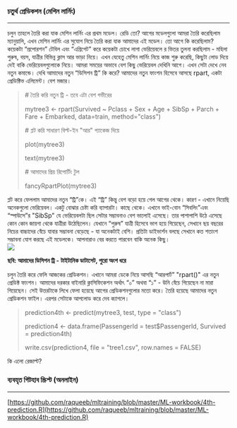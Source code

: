 ### চতুর্থ প্রেডিকশন \(মেশিন লার্নিং\)

---

চলুন তাহলে তৈরি করা যাক মেশিন লার্নিং এর প্রথম মডেল। রেডি তো? আগের মডেলগুলো আমরা তৈরি করেছিলাম ম্যানুয়ালি, এখন মেশিন লার্নিং এর সুযোগ নিয়ে তৈরি করা যাক আমাদের এই মডেল। তো আগে কি করেছিলাম? কয়েকটা “প্রপোরশন” টেবিল এবং “এগ্রিগেট” করে কয়েকটা চোখে লাগা ভেরিয়েবলে র ভিতর তুলনা করছিলাম - মহিলা পুরুষ, বয়স, যাত্রীর বিভিন্ন ক্লাস আর ভাড়া নিয়ে। এখন যেহেতু মেশিন লার্নিং নিয়ে কাজ শুরু করেছি, কিছুটা লোড দিয়ে দেই বাকি ভেরিয়েবলগুলোকে নিয়ে। আমরা সময়ের অভাবে বেশ কিছু ভেরিয়েবল দেখিনি আগে। এখন সেটা দেখে নেব নতুন কমান্ডে। দেখি আমাদের নতুন “ডিসিশন ট্রি” কি করে? আমাদের নতুন ফাংশন হিসেবে আসছে rpart, একটা প্রেডিক্টিভ এলিমেন্ট। বেশ মজার।

> \# তৈরি করি নতুন ট্রি - তবে এটা বেশ গভীরের
>
> mytree3 &lt;- rpart\(Survived ~ Pclass + Sex + Age + SibSp + Parch + Fare + Embarked, data=train, method="class"\)
>
> \# প্লট করি সাধারণ বিল্ট-ইন "আর" প্যাকেজ দিয়ে
>
> plot\(mytree3\)
>
> text\(mytree3\)
>
> \# আমাদের প্রিয় রিপোর্টিং টুল
>
> fancyRpartPlot\(mytree3\)

প্লট করে ফেললাম আমাদের নতুন “ট্রি”কে। এই “ট্রি” কিন্তু বেশ বড়ো হয়ে গেল আগের থেকে। কারণ - এখানে নিয়েছি অনেকগুলো ভেরিয়েবল। একটু বোঝার চেষ্টা করি ব্যাপারটা। কাছে থেকে। এখানে ভাই-বোন “সিবলিং”এবং “স্পাউসে”র "SibSp" যে ভেরিয়েবলটা ছিল সেটার সম্ভাবনাও বেশ ভালোই এসেছে। তার পাশাপাশি উঠে এসেছে কোন কোন জায়গা থেকে যাত্রীরা উঠেছিলেন। যেখানে “পুরুষ” যাত্রী হিসেবে ভাগ হয়ে গিয়েছেন, সেখানে ছয় বছরের নিচের বাচ্চাদের বেঁচে যাবার সম্ভাবনা বেড়েছে - যা অনেকটাই বেশি। প্রতিটা ডাইভার্শন বলছে সেখানে কত শতাংশ সম্ভাবনা যোগ করছে এই মডেলকে। আপনারাও বের করতে পারবেন বাকি অনেক কিছু।  
![](/assets/dt.png)

**ছবি: আমাদের ডিসিশন ট্রি - টাইটানিক ডাটাসেট, পুরো অংশ ধরে**

চলুন তৈরি করে ফেলি আজকের প্রেডিকশন। এখানে আমরা ডেকে নিয়ে আসছি “আরপার্ট” "rpart\(\)" এর নতুন প্রেডিক্ট ফাংশন। আমাদের দরকার বাইনারি ক্লাসিফিকেশন অর্থাৎ “০” অথবা “১” - উনি বেঁচে গিয়েছেন না মারা গিয়েছেন। সেই উত্তরটাকে লিখে ফেলা হয়েছে আগের প্রেডিকশনগুলোর মতো করে। তৈরি হয়েছে আমাদের নতুন প্রেডিকশন ফাইল। এরপর সেটাকে আপলোড করে দেব ক্যাগলে।

> prediction4th &lt;- predict\(mytree3, test, type = "class"\)
>
> prediction4 &lt;- data.frame\(PassengerId = test$PassengerId, Survived = prediction4th\)
>
> write.csv\(prediction4, file = "tree1.csv", row.names = FALSE\)

কি এলো রেজাল্ট?

### ব্যবহৃত গিটহাব স্ক্রিপ্ট \(অনলাইন\)

---

[https://github.com/raqueeb/mltraining/blob/master/ML-workbook/4th-prediction.R](https://github.com/raqueeb/mltraining/blob/master/ML-workbook/4th-prediction.R)

